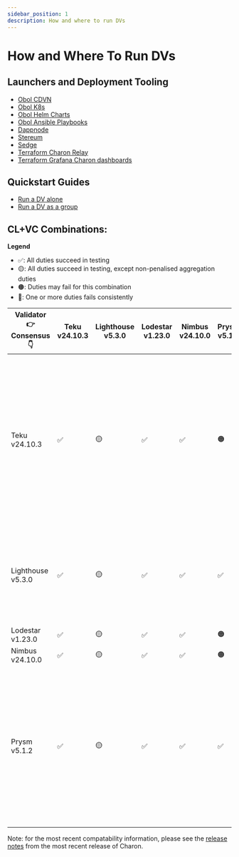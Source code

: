 ```yaml
---
sidebar_position: 1
description: How and where to run DVs
---
```


# How and Where To Run DVs

## Launchers and Deployment Tooling

* [Obol CDVN](https://github.com/ObolNetwork/charon-distributed-validator-node)
* [Obol K8s](https://github.com/ObolNetwork/charon-k8s-distributed-validator-node)
* [Obol Helm Charts](https://github.com/ObolNetwork/helm-charts)
* [Obol Ansible Playbooks](https://github.com/ObolNetwork/obol-ansible)
* [Dappnode](https://docs.dappnode.io/docs/user/staking/ethereum/dvt-technologies/obol-network/)
* [Stereum](https://stereum.net/)
* [Sedge](https://github.com/ObolNetwork/sedge/blob/develop/docs/docs/quickstart/charon.mdx)
* [Terraform Charon Relay](https://github.com/ObolNetwork/terraform-charon-relay)
* [Terraform Grafana Charon dashboards](https://github.com/ObolNetwork/terraform-grafana-dashboards)

## Quickstart Guides

* [Run a DV alone](../../run/start/quickstart_alone.mdx)
* [Run a DV as a group](../../run/start/quickstart_group.mdx)

## CL+VC Combinations:

**Legend**

* ✅: All duties succeed in testing
* 🟡: All duties succeed in testing, except non-penalised aggregation duties
* 🟠: Duties may fail for this combination
* 🔴: One or more duties fails consistently

| Validator 👉 Consensus 👇 | Teku v24.10.3 | Lighthouse v5.3.0 | Lodestar v1.23.0 | Nimbus v24.10.0 | Prysm v5.1.2 | Remarks                                                                                                                                                                                                                                                                             |
| ------------------------- | ------------- | ----------------- | ---------------- | --------------- | ------------ | ----------------------------------------------------------------------------------------------------------------------------------------------------------------------------------------------------------------------------------------------------------------------------------- |
| Teku v24.10.3             | ✅             | 🟡                | ✅                | ✅               | 🟠           | Teku `beacon node` needs the `--validators-graffiti-client-append-format=DISABLED` flag in order to produce blocks properly. Teku `validator client` is only failing aggregation duties 50% of the time, which are not directly penalised but impact network density at high scale. |
| Lighthouse v5.3.0         | ✅             | 🟡                | ✅                | ✅               | ✅            | Lighthouse `validator client` is only failing aggregation duties, which are not directly penalised but impact network density at high scale.                                                                                                                                        |
| Lodestar v1.23.0          | ✅             | 🟡                | ✅                | ✅               | 🟠           |                                                                                                                                                                                                                                                                                     |
| Nimbus v24.10.0           | ✅             | 🟡                | ✅                | ✅               | 🟠           |                                                                                                                                                                                                                                                                                     |
| Prysm v5.1.2              | ✅             | 🟡                | ✅                | ✅               | ✅            | Prysm `validator client` is failing aggregation duties 50% of the time, which are not directly penalised but impact network density at high scale. In some combinations rare failures of attestation and proposal duties were observed (0-2% per epoch).                            |

Note: for the most recent compatability information, please see the [release notes](https://github.com/ObolNetwork/charon/releases/) from the most recent release of Charon.
